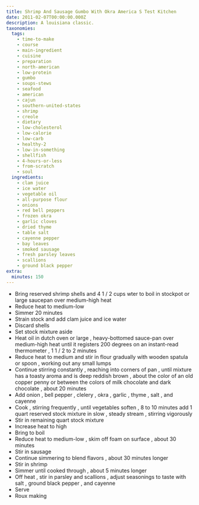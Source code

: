 ```yaml
---
title: Shrimp And Sausage Gumbo With Okra America S Test Kitchen
date: 2011-02-07T00:00:00.000Z
description: A louisiana classic.
taxonomies:
  tags:
    - time-to-make
    - course
    - main-ingredient
    - cuisine
    - preparation
    - north-american
    - low-protein
    - gumbo
    - soups-stews
    - seafood
    - american
    - cajun
    - southern-united-states
    - shrimp
    - creole
    - dietary
    - low-cholesterol
    - low-calorie
    - low-carb
    - healthy-2
    - low-in-something
    - shellfish
    - 4-hours-or-less
    - from-scratch
    - soul
  ingredients:
    - clam juice
    - ice water
    - vegetable oil
    - all-purpose flour
    - onions
    - red bell peppers
    - frozen okra
    - garlic cloves
    - dried thyme
    - table salt
    - cayenne pepper
    - bay leaves
    - smoked sausage
    - fresh parsley leaves
    - scallions
    - ground black pepper
extra:
  minutes: 150
---
```

 - Bring reserved shrimp shells and 4 1 / 2 cups wter to boil in stockpot or large saucepan over medium-high heat
 - Reduce heat to medium-low
 - Simmer 20 minutes
 - Strain stock and add clam juice and ice water
 - Discard shells
 - Set stock mixture aside
 - Heat oil in dutch oven or large , heavy-bottomed sauce-pan over medium-high heat until it registers 200 degrees on an instant-read thermometer , 1 1 / 2 to 2 minutes
 - Reduce heat to medium and stir in flour gradually with wooden spatula or spoon , working out any small lumps
 - Continue stirring constantly , reaching into corners of pan , until mixture has a toasty aroma and is deep reddish brown , about the color of an old copper penny or between the colors of milk chocolate and dark chocolate , about 20 minutes
 - Add onion , bell pepper , clelery , okra , garlic , thyme , salt , and cayenne
 - Cook , stirring frequently , until vegetables soften , 8 to 10 minutes add 1 quart reserved stock mixture in slow , steady stream , stirring vigorously
 - Stir in remaining quart stock mixture
 - Increase heat to high
 - Bring to boil
 - Reduce heat to medium-low , skim off foam on surface , about 30 minutes
 - Stir in sausage
 - Continue simmering to blend flavors , about 30 minutes longer
 - Stir in shrimp
 - Simmer until cooked through , about 5 minutes longer
 - Off heat , stir in parsley and scallions , adjust seasonings to taste with salt , ground black pepper , and cayenne
 - Serve
 - Roux making
